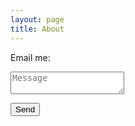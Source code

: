 ```yaml
---
layout: page
title: About
---
```

Email me:

<script>
function send() {
  setTimeout(function() {
    window.open("mailto:eto_ya08@mail.ru?subject=fromRus4j&body=" + document.getElementById('message').value);
  }, 320);
}
</script>
<textarea id="message" placeholder="Message"></textarea>
<button id="send" onclick="send()">Send</button>